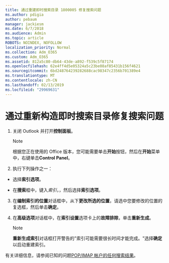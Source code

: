 ```yaml
---
title: 通过重建即时搜索目录 1800005 修复搜索问题
ms.author: pdigia
author: pebaum
manager: jackiesm
ms.date: 6/7/2018
ms.audience: Admin
ms.topic: article
ROBOTS: NOINDEX, NOFOLLOW
localization_priority: Normal
ms.collection: Adm_O365
ms.custom: Adm_O365
ms.assetid: 812a5c80-db64-43de-a892-f539c5f87174
ms.openlocfilehash: 62e4ff4d5e05324a5c23be08af85431b156f4621
ms.sourcegitcommit: 6bd248764239282688cac98347c2356b701389e4
ms.translationtype: MT
ms.contentlocale: zh-CN
ms.lasthandoff: 02/13/2019
ms.locfileid: "29969631"
---
```

# <a name="fix-search-issues-by-rebuilding-your-instant-search-catalog"></a>通过重新构造即时搜索目录修复搜索问题

1. 关闭 Outlook 并打开**控制面板**。
    
    > [!NOTE]
    > 根据您正在使用的 Office 版本，您可能需要单击**开始**按钮，然后在**开始**菜单中，右键单击**Control Panel**。 
  
2. 执行下列操作之一：
    
  - 选择**索引选项**。
    
  - 在**搜索**框中，键入*索引*，，然后选择**索引选项**。
    
3. 在**编制索引的位置**对话框中，从下**更改所选的位置**，请选中您要修改的位置的复选框，然后单击**确定**。
    
4. 在**高级选项**对话框中，在**索引设置**选项卡上的**故障排除**，单击**重新生成**。
    
    > [!NOTE]
    > **重新生成索引**对话框打开警告的"索引可能需要很长时间才能完成。"选择**确定**以启动重建索引。 
  
有关详细信息，请参阅已知的问题[POP/IMAP 帐户的任何搜索结果](https://support.office.com/article/51c9d2c7-a3db-4358-afdf-50d3a9e57039.aspx)。
  

